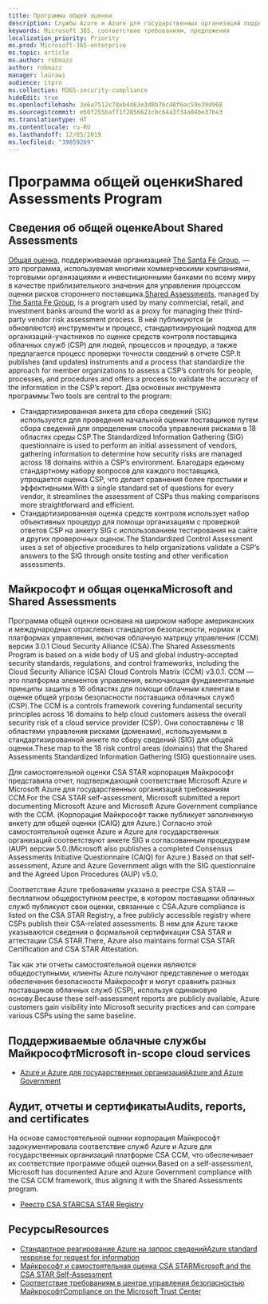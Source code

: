 ```yaml
---
title: Программа общей оценки
description: Службы Azure и Azure для государственных организаций поддерживают средства оценки риска программы общей оценки, основанной на самостоятельной оценке CSA STAR.
keywords: Microsoft 365, соответствие требованиям, предложения
localization_priority: Priority
ms.prod: Microsoft-365-enterprise
ms.topic: article
ms.author: robmazz
author: robmazz
manager: laurawi
audience: itpro
ms.collection: M365-security-compliance
hideEdit: true
ms.openlocfilehash: 3e6a7512c78eb4d63e3d8b76c48f6ac59e39d968
ms.sourcegitcommit: eb0f255baff1f2856621cbc64a3f34a04be37be3
ms.translationtype: HT
ms.contentlocale: ru-RU
ms.lasthandoff: 12/05/2019
ms.locfileid: "39859269"
---
```

# <a name="shared-assessments-program"></a><span data-ttu-id="41c14-104">Программа общей оценки</span><span class="sxs-lookup"><span data-stu-id="41c14-104">Shared Assessments Program</span></span>

## <a name="about-shared-assessments"></a><span data-ttu-id="41c14-105">Сведения об общей оценке</span><span class="sxs-lookup"><span data-stu-id="41c14-105">About Shared Assessments</span></span>

<span data-ttu-id="41c14-106">[Общая оценка](https://sharedassessments.org/), поддерживаемая организацией [The Santa Fe Group](https://www.santa-fe-group.com/), — это программа, используемая многими коммерческими компаниями, торговыми организациями и инвестиционными банками по всему миру в качестве приблизительного значения для управления процессом оценки рисков стороннего поставщика.</span><span class="sxs-lookup"><span data-stu-id="41c14-106">[Shared Assessments](https://sharedassessments.org/), managed by [The Santa Fe Group](https://www.santa-fe-group.com/), is a program used by many commercial, retail, and investment banks around the world as a proxy for managing their third-party vendor risk assessment process.</span></span> <span data-ttu-id="41c14-107">В ней публикуются (и обновляются) инструменты и процесс, стандартизирующий подход для организаций-участников по оценке средств контроля поставщика облачных служб (CSP) для людей, процессов и процедур, а также предлагается процесс проверки точности сведений в отчете CSP.</span><span class="sxs-lookup"><span data-stu-id="41c14-107">It publishes (and updates) instruments and a process that standardize the approach for member organizations to assess a CSP’s controls for people, processes, and procedures and offers a process to validate the accuracy of the information in the CSP’s report.</span></span> <span data-ttu-id="41c14-108">Два основных инструмента программы:</span><span class="sxs-lookup"><span data-stu-id="41c14-108">Two tools are central to the program:</span></span>

- <span data-ttu-id="41c14-109">Стандартизированная анкета для сбора сведений (SIG) используется для проведения начальной оценки поставщиков путем сбора сведений для определения способа управления рисками в 18 областях среды CSP.</span><span class="sxs-lookup"><span data-stu-id="41c14-109">The Standardized Information Gathering (SIG) questionnaire is used to perform an initial assessment of vendors, gathering information to determine how security risks are managed across 18 domains within a CSP’s environment.</span></span> <span data-ttu-id="41c14-110">Благодаря единому стандартному набору вопросов для каждого поставщика, упрощается оценка CSP, что делает сравнения более простыми и эффективными.</span><span class="sxs-lookup"><span data-stu-id="41c14-110">With a single standard set of questions for every vendor, it streamlines the assessment of CSPs thus making comparisons more straightforward and efficient.</span></span>
- <span data-ttu-id="41c14-111">Стандартизированная оценка средств контроля использует набор объективных процедур для помощи организациям с проверкой ответов CSP на анкету SIG с использованием тестирования на сайте и других проверочных оценок.</span><span class="sxs-lookup"><span data-stu-id="41c14-111">The Standardized Control Assessment uses a set of objective procedures to help organizations validate a CSP’s answers to the SIG through onsite testing and other verification assessments.</span></span>

## <a name="microsoft-and-shared-assessments"></a><span data-ttu-id="41c14-112">Майкрософт и общая оценка</span><span class="sxs-lookup"><span data-stu-id="41c14-112">Microsoft and Shared Assessments</span></span>

<span data-ttu-id="41c14-113">Программа общей оценки основана на широком наборе американских и международных отраслевых стандартов безопасности, нормах и платформах управления, включая облачную матрицу управления (CCM) версии 3.0.1 Cloud Security Alliance (CSA).</span><span class="sxs-lookup"><span data-stu-id="41c14-113">The Shared Assessments Program is based on a wide body of US and global industry-accepted security standards, regulations, and control frameworks, including the Cloud Security Alliance (CSA) Cloud Controls Matrix (CCM) v3.0.1.</span></span> <span data-ttu-id="41c14-114">CCM — это платформа элементов управления, включающая фундаментальные принципы защиты в 16 областях для помощи облачным клиентам в оценке общей угрозы безопасности поставщика облачных служб (CSP).</span><span class="sxs-lookup"><span data-stu-id="41c14-114">The CCM is a controls framework covering fundamental security principles across 16 domains to help cloud customers assess the overall security risk of a cloud service provider (CSP).</span></span> <span data-ttu-id="41c14-115">Они сопоставлены с 18 областями управления рисками (доменами), используемыми в стандартизированной анкете по сбору сведений (SIG) для общей оценки.</span><span class="sxs-lookup"><span data-stu-id="41c14-115">These map to the 18 risk control areas (domains) that the Shared Assessments Standardized Information Gathering (SIG) questionnaire uses.</span></span>

<span data-ttu-id="41c14-116">Для самостоятельной оценки CSA STAR корпорация Майкрософт представила отчет, подтверждающий соответствие Microsoft Azure и Microsoft Azure для государственных организаций требованиям CCM.</span><span class="sxs-lookup"><span data-stu-id="41c14-116">For the CSA STAR self-assessment, Microsoft submitted a report documenting Microsoft Azure and Microsoft Azure Government compliance with the CCM.</span></span> <span data-ttu-id="41c14-117">(Корпорация Майкрософт также публикует заполненную анкету для общей оценки (CAIQ) для Azure.) Согласно этой самостоятельной оценке Azure и Azure для государственных организаций соответствуют анкете SIG и согласованным процедурам (AUP) версии 5.0.</span><span class="sxs-lookup"><span data-stu-id="41c14-117">(Microsoft also publishes a completed Consensus Assessments Initiative Questionnaire (CAIQ) for Azure.) Based on that self-assessment, Azure and Azure Government align with the SIG questionnaire and the Agreed Upon Procedures (AUP) v5.0.</span></span>

<span data-ttu-id="41c14-118">Соответствие Azure требованиям указано в реестре CSA STAR — бесплатном общедоступном реестре, в котором поставщики облачных служб публикуют свои оценки, связанные с CSA.</span><span class="sxs-lookup"><span data-stu-id="41c14-118">Azure compliance is listed on the CSA STAR Registry, a free publicly accessible registry where CSPs publish their CSA-related assessments.</span></span> <span data-ttu-id="41c14-119">В нем для Azure также указываются сведения о формальной сертификации CSA STAR и аттестации CSA STAR.</span><span class="sxs-lookup"><span data-stu-id="41c14-119">There, Azure also maintains formal CSA STAR Certification and CSA STAR Attestation.</span></span>

<span data-ttu-id="41c14-120">Так как эти отчеты самостоятельной оценки являются общедоступными, клиенты Azure получают представление о методах обеспечения безопасности Майкрософт и могут сравнить разных поставщиков облачных служб (CSP), используя одинаковую основу.</span><span class="sxs-lookup"><span data-stu-id="41c14-120">Because these self-assessment reports are publicly available, Azure customers gain visibility into Microsoft security practices and can compare various CSPs using the same baseline.</span></span>

## <a name="microsoft-in-scope-cloud-services"></a><span data-ttu-id="41c14-121">Поддерживаемые облачные службы Майкрософт</span><span class="sxs-lookup"><span data-stu-id="41c14-121">Microsoft in-scope cloud services</span></span>

- [<span data-ttu-id="41c14-122">Azure и Azure для государственных организаций</span><span class="sxs-lookup"><span data-stu-id="41c14-122">Azure and Azure Government</span></span>](https://aka.ms/AzureCompliance)

## <a name="audits-reports-and-certificates"></a><span data-ttu-id="41c14-123">Аудит, отчеты и сертификаты</span><span class="sxs-lookup"><span data-stu-id="41c14-123">Audits, reports, and certificates</span></span>

<span data-ttu-id="41c14-124">На основе самостоятельной оценки корпорация Майкрософт задокументировала соответствие служб Azure и Azure для государственных организаций платформе CSA CCM, что обеспечивает их соответствие программе общей оценки.</span><span class="sxs-lookup"><span data-stu-id="41c14-124">Based on a self-assessment, Microsoft has documented Azure and Azure Government compliance with the CSA CCM framework, thus aligning it with the Shared Assessments program.</span></span>

- [<span data-ttu-id="41c14-125">Реестр CSA STAR</span><span class="sxs-lookup"><span data-stu-id="41c14-125">CSA STAR Registry</span></span>](https://aka.ms/Azure_STAR)

## <a name="resources"></a><span data-ttu-id="41c14-126">Ресурсы</span><span class="sxs-lookup"><span data-stu-id="41c14-126">Resources</span></span>

- [<span data-ttu-id="41c14-127">Стандартное реагирование Azure на запрос сведений</span><span class="sxs-lookup"><span data-stu-id="41c14-127">Azure standard response for request for information</span></span>](https://gallery.technet.microsoft.com/Azure-Standard-Response-to-5de19cb6)
- [<span data-ttu-id="41c14-128">Майкрософт и самостоятельная оценка CSA STAR</span><span class="sxs-lookup"><span data-stu-id="41c14-128">Microsoft and the CSA STAR Self-Assessment</span></span>](offering-csa-star-self-assessment.md)
- [<span data-ttu-id="41c14-129">Соответствие требованиям в центре управления безопасностью Майкрософт</span><span class="sxs-lookup"><span data-stu-id="41c14-129">Compliance on the Microsoft Trust Center</span></span>](https://www.microsoft.com/trust-center/compliance/compliance-overview)
